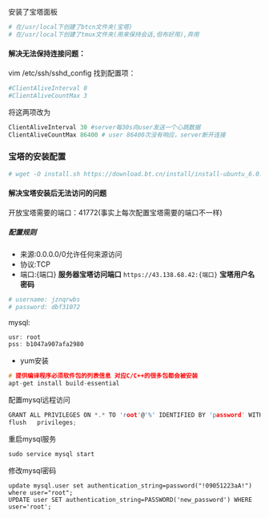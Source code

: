 安装了宝塔面板

```python
# 在/usr/local下创建了btcn文件夹(宝塔)
# 在/usr/local下创建了tmux文件夹(用来保持会话,但布好用),弃用
```

#### 解决无法保持连接问题：
vim /etc/ssh/sshd_config
找到配置项：
```python 
#ClientAliveInterval 0
#ClientAliveCountMax 3
```
将这两项改为
```python
ClientAliveInterval 30 #server每30s向user发送一个心跳数据
ClientAliveCountMax 86400 # user 86400次没有响应，server断开连接
```

### 宝塔的安装配置
```python
# wget -O install.sh https://download.bt.cn/install/install-ubuntu_6.0.sh && sudo bash install.sh ed8484bec
```

#### 解决宝塔安装后无法访问的问题
开放宝塔需要的端口：41772(事实上每次配置宝塔需要的端口不一样)
##### 配置规则 
- 来源:0.0.0.0/0允许任何来源访问
- 协议:TCP
- 端口:{端口}
**服务器宝塔访问端口**
`https://43.138.68.42:{端口}`
**宝塔用户名密码**
```python
# username: jznqrwbs
# password: dbf31072
```

mysql:
```c
usr: root
pss: b1047a907afa2980
```

- yum安装
```c
# 提供编译程序必须软件包的列表信息 对应C/C++的很多包都会被安装
apt-get install build-essential

```

配置mysql远程访问
```c
GRANT ALL PRIVILEGES ON *.* TO 'root'@'%' IDENTIFIED BY 'password' WITH GRANT OPTION;
flush   privileges;
```

重启mysql服务
```c
sudo service mysql start
```

修改mysql密码
```mysql
update mysql.user set authentication_string=password("!09051223aA!") where user="root";
UPDATE user SET authentication_string=PASSWORD('new_password') WHERE user='root';
```